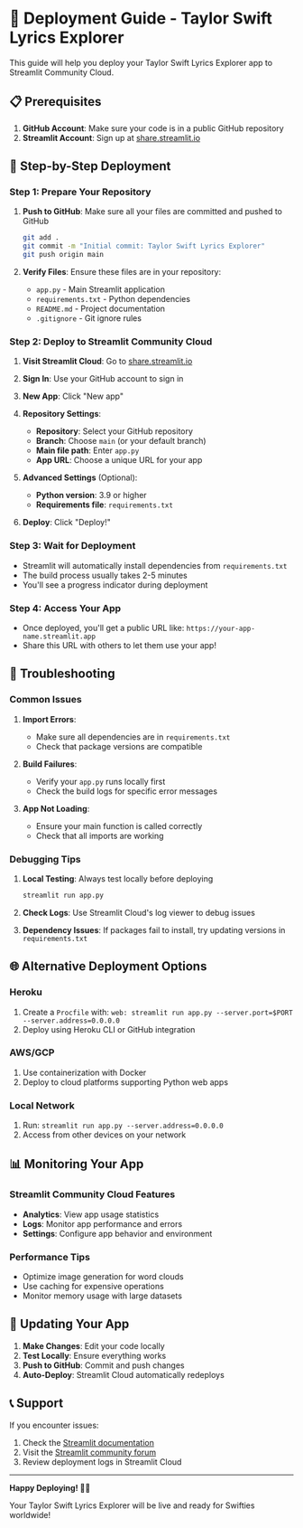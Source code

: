 # 🚀 Deployment Guide - Taylor Swift Lyrics Explorer

This guide will help you deploy your Taylor Swift Lyrics Explorer app to Streamlit Community Cloud.

## 📋 Prerequisites

1. **GitHub Account**: Make sure your code is in a public GitHub repository
2. **Streamlit Account**: Sign up at [share.streamlit.io](https://share.streamlit.io)

## 🎯 Step-by-Step Deployment

### Step 1: Prepare Your Repository

1. **Push to GitHub**: Make sure all your files are committed and pushed to GitHub
   ```bash
   git add .
   git commit -m "Initial commit: Taylor Swift Lyrics Explorer"
   git push origin main
   ```

2. **Verify Files**: Ensure these files are in your repository:
   - `app.py` - Main Streamlit application
   - `requirements.txt` - Python dependencies
   - `README.md` - Project documentation
   - `.gitignore` - Git ignore rules

### Step 2: Deploy to Streamlit Community Cloud

1. **Visit Streamlit Cloud**: Go to [share.streamlit.io](https://share.streamlit.io)

2. **Sign In**: Use your GitHub account to sign in

3. **New App**: Click "New app"

4. **Repository Settings**:
   - **Repository**: Select your GitHub repository
   - **Branch**: Choose `main` (or your default branch)
   - **Main file path**: Enter `app.py`
   - **App URL**: Choose a unique URL for your app

5. **Advanced Settings** (Optional):
   - **Python version**: 3.9 or higher
   - **Requirements file**: `requirements.txt`

6. **Deploy**: Click "Deploy!"

### Step 3: Wait for Deployment

- Streamlit will automatically install dependencies from `requirements.txt`
- The build process usually takes 2-5 minutes
- You'll see a progress indicator during deployment

### Step 4: Access Your App

- Once deployed, you'll get a public URL like: `https://your-app-name.streamlit.app`
- Share this URL with others to let them use your app!

## 🔧 Troubleshooting

### Common Issues

1. **Import Errors**:
   - Make sure all dependencies are in `requirements.txt`
   - Check that package versions are compatible

2. **Build Failures**:
   - Verify your `app.py` runs locally first
   - Check the build logs for specific error messages

3. **App Not Loading**:
   - Ensure your main function is called correctly
   - Check that all imports are working

### Debugging Tips

1. **Local Testing**: Always test locally before deploying
   ```bash
   streamlit run app.py
   ```

2. **Check Logs**: Use Streamlit Cloud's log viewer to debug issues

3. **Dependency Issues**: If packages fail to install, try updating versions in `requirements.txt`

## 🌐 Alternative Deployment Options

### Heroku
1. Create a `Procfile` with: `web: streamlit run app.py --server.port=$PORT --server.address=0.0.0.0`
2. Deploy using Heroku CLI or GitHub integration

### AWS/GCP
1. Use containerization with Docker
2. Deploy to cloud platforms supporting Python web apps

### Local Network
1. Run: `streamlit run app.py --server.address=0.0.0.0`
2. Access from other devices on your network

## 📊 Monitoring Your App

### Streamlit Community Cloud Features
- **Analytics**: View app usage statistics
- **Logs**: Monitor app performance and errors
- **Settings**: Configure app behavior and environment

### Performance Tips
- Optimize image generation for word clouds
- Use caching for expensive operations
- Monitor memory usage with large datasets

## 🔄 Updating Your App

1. **Make Changes**: Edit your code locally
2. **Test Locally**: Ensure everything works
3. **Push to GitHub**: Commit and push changes
4. **Auto-Deploy**: Streamlit Cloud automatically redeploys

## 📞 Support

If you encounter issues:
1. Check the [Streamlit documentation](https://docs.streamlit.io)
2. Visit the [Streamlit community forum](https://discuss.streamlit.io)
3. Review deployment logs in Streamlit Cloud

---

**Happy Deploying! 🎵✨**

Your Taylor Swift Lyrics Explorer will be live and ready for Swifties worldwide! 